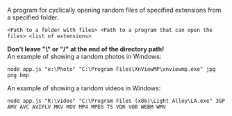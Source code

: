 A program for cyclically opening random files of specified extensions from a specified folder.
```
<Path to a folder with files> <Path to a program that can open the files> <list of extensions> 
```
**Don't leave "\\" or "/" at the end of the directory path!**  
An example of showing a random photos in Windows:  
```
node app.js "e:\Photo" "C:\Program Files\XnViewMP\xnviewmp.exe" jpg png bmp
```
An example of showing a random videos in Windows:  
```
node app.js "R:\video" "C:\Program Files (x86)\Light Alloy\LA.exe" 3GP AMV AVC AVIFLV MKV MOV MP4 MPEG TS VDR VOB WEBM WMV
```